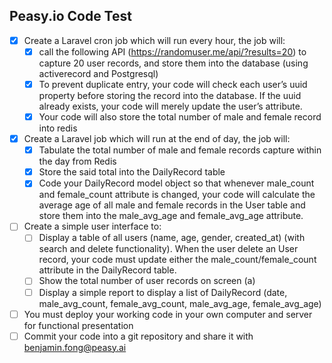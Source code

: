 ## Peasy.io Code Test

- [x] Create a Laravel cron job which will run every hour, the job will:
    - [x] call the following API (https://randomuser.me/api/?results=20) to capture 20 user records, and store them into
      the database (using activerecord and Postgresql)
    - [x] To prevent duplicate entry, your code will check each user’s uuid property before storing the record into the
      database. If the uuid already exists, your code will merely update the user’s attribute.
    - [x] Your code will also store the total number of male and female record into redis
- [x] Create a Laravel job which will run at the end of day, the job will:
    - [x] Tabulate the total number of male and female records capture within the day from Redis
    - [x] Store the said total into the DailyRecord table
    - [x] Code your DailyRecord model object so that whenever male_count and female_count attribute is changed, your
      code will calculate the average age of all male and female records in the User table and store them into the
      male_avg_age and female_avg_age attribute.
- [ ] Create a simple user interface to:
    - [ ] Display a table of all users (name, age, gender, created_at) (with search and delete functionality). When the
      user delete an User record, your code must update either the male_count/female_count attribute in the DailyRecord
      table.
    - [ ] Show the total number of user records on screen (a)
    - [ ] Display a simple report to display a list of DailyRecord (date, male_avg_count, female_avg_count,
      male_avg_age, female_avg_age)
- [ ] You must deploy your working code in your own computer and server for functional presentation
- [ ] Commit your code into a git repository and share it with benjamin.fong@peasy.ai
